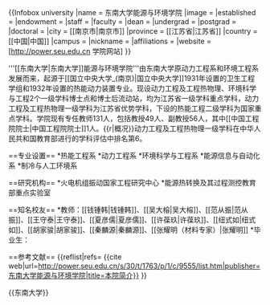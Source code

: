 {{Infobox university
|name            = 东南大学能源与环境学院
|image           = 
|established     = 
|endowment       =
|staff           =
|faculty         =
|dean            = 
|undergrad       =
|postgrad        =
|doctoral        =
|city            = [[南京市|南京市]]
|province        = [[江苏省|江苏省]]
|country         = [[中国|中国]]
|campus          = 
|nickname        =
|affiliations    =
|website         = [http://power.seu.edu.cn 学院网站]
}}

'''[[东南大学|东南大学]]能源与环境学院'''由东南大学原动力工程系和环境工程系发展而来，起源于[[国立中央大学_(南京)|国立中央大学]]1931年设置的卫生工程学组和1932年设置的热能动力装置专业。现设动力工程及工程热物理、环境科学与工程2个一级学科博士点和博士后流动站，均为江苏省一级学科重点学科，动力工程及工程热物理一级学科为江苏省优势学科，下设的热能工程二级学科为国家重点学科。学院现有专任教师131人，包括教授49人、副教授56人，其中[[中国工程院院士|中国工程院院士]]1人。{{r|概况}}动力工程及工程热物理一级学科在中华人民共和国教育部进行的学科评估中排名第6。

==专业设置==
*热能工程系
*动力工程系
*环境科学与工程系
*能源信息与自动化系
*制冷与人工环境系

==研究机构==
*火电机组振动国家工程研究中心
*能源热转换及其过程测控教育部重点实验室

==知名校友==
*教师：[[钱锺韩|钱锺韩]]、[[吴大榕|吴大榕]]、[[范从振|范从振]]、[[王守泰|王守泰]]、[[夏彦儒|夏彦儒]]、[[许葆玖|许葆玖]]、[[纽式如|纽式如]]、[[胡家骏|胡家骏]]、[[秦麟源|秦麟源]]、[[张耀明（材料专家）|张耀明]]
*毕业生：

==参考文献==
{{reflist|refs=
<ref name="概况">{{cite web|url=http://power.seu.edu.cn/s/30/t/1763/p/1/c/9555/list.htm|publisher=东南大学能源与环境学院|title=本院简介}}</ref>
}}

{{东南大学}}